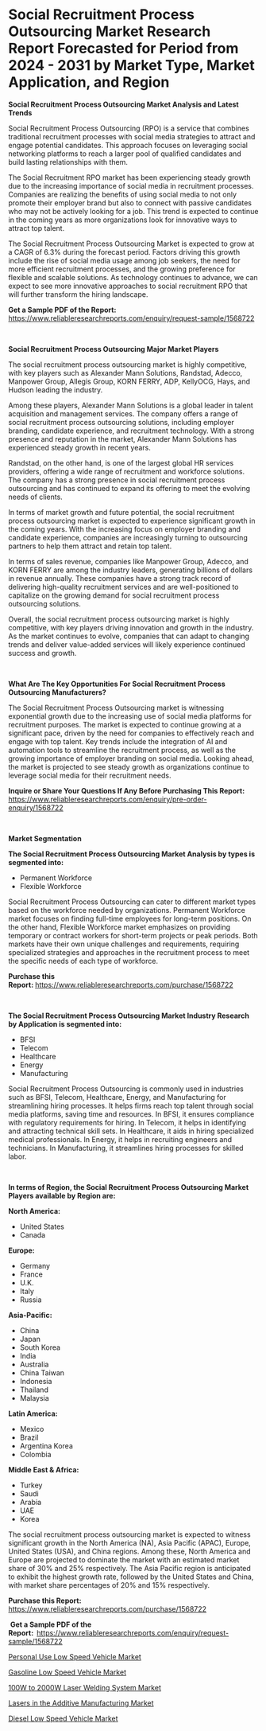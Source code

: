 <p><h1>Social Recruitment Process Outsourcing Market Research Report Forecasted for Period from 2024 -  2031 by Market Type, Market Application, and Region</h1></p><p><strong>Social Recruitment Process Outsourcing Market Analysis and Latest Trends</strong></p>
<p><p>Social Recruitment Process Outsourcing (RPO) is a service that combines traditional recruitment processes with social media strategies to attract and engage potential candidates. This approach focuses on leveraging social networking platforms to reach a larger pool of qualified candidates and build lasting relationships with them.</p><p>The Social Recruitment RPO market has been experiencing steady growth due to the increasing importance of social media in recruitment processes. Companies are realizing the benefits of using social media to not only promote their employer brand but also to connect with passive candidates who may not be actively looking for a job. This trend is expected to continue in the coming years as more organizations look for innovative ways to attract top talent.</p><p>The Social Recruitment Process Outsourcing Market is expected to grow at a CAGR of 6.3% during the forecast period. Factors driving this growth include the rise of social media usage among job seekers, the need for more efficient recruitment processes, and the growing preference for flexible and scalable solutions. As technology continues to advance, we can expect to see more innovative approaches to social recruitment RPO that will further transform the hiring landscape.</p></p>
<p><strong>Get a Sample PDF of the Report:&nbsp;</strong> <a href="https://www.reliableresearchreports.com/enquiry/request-sample/1568722">https://www.reliableresearchreports.com/enquiry/request-sample/1568722</a></p>
<p>&nbsp;</p>
<p><strong>Social Recruitment Process Outsourcing Major Market Players</strong></p>
<p><p>The social recruitment process outsourcing market is highly competitive, with key players such as Alexander Mann Solutions, Randstad, Adecco, Manpower Group, Allegis Group, KORN FERRY, ADP, KellyOCG, Hays, and Hudson leading the industry. </p><p>Among these players, Alexander Mann Solutions is a global leader in talent acquisition and management services. The company offers a range of social recruitment process outsourcing solutions, including employer branding, candidate experience, and recruitment technology. With a strong presence and reputation in the market, Alexander Mann Solutions has experienced steady growth in recent years.</p><p>Randstad, on the other hand, is one of the largest global HR services providers, offering a wide range of recruitment and workforce solutions. The company has a strong presence in social recruitment process outsourcing and has continued to expand its offering to meet the evolving needs of clients.</p><p>In terms of market growth and future potential, the social recruitment process outsourcing market is expected to experience significant growth in the coming years. With the increasing focus on employer branding and candidate experience, companies are increasingly turning to outsourcing partners to help them attract and retain top talent.</p><p>In terms of sales revenue, companies like Manpower Group, Adecco, and KORN FERRY are among the industry leaders, generating billions of dollars in revenue annually. These companies have a strong track record of delivering high-quality recruitment services and are well-positioned to capitalize on the growing demand for social recruitment process outsourcing solutions.</p><p>Overall, the social recruitment process outsourcing market is highly competitive, with key players driving innovation and growth in the industry. As the market continues to evolve, companies that can adapt to changing trends and deliver value-added services will likely experience continued success and growth.</p></p>
<p>&nbsp;</p>
<p><strong>What Are The Key Opportunities For Social Recruitment Process Outsourcing Manufacturers?</strong></p>
<p><p>The Social Recruitment Process Outsourcing market is witnessing exponential growth due to the increasing use of social media platforms for recruitment purposes. The market is expected to continue growing at a significant pace, driven by the need for companies to effectively reach and engage with top talent. Key trends include the integration of AI and automation tools to streamline the recruitment process, as well as the growing importance of employer branding on social media. Looking ahead, the market is projected to see steady growth as organizations continue to leverage social media for their recruitment needs.</p></p>
<p><strong>Inquire or Share Your Questions If Any Before Purchasing This Report:</strong> <a href="https://www.reliableresearchreports.com/enquiry/pre-order-enquiry/1568722">https://www.reliableresearchreports.com/enquiry/pre-order-enquiry/1568722</a></p>
<p>&nbsp;</p>
<p><strong>Market Segmentation</strong></p>
<p><strong>The Social Recruitment Process Outsourcing Market Analysis by types is segmented into:</strong></p>
<p><ul><li>Permanent Workforce</li><li>Flexible Workforce</li></ul></p>
<p><p>Social Recruitment Process Outsourcing can cater to different market types based on the workforce needed by organizations. Permanent Workforce market focuses on finding full-time employees for long-term positions. On the other hand, Flexible Workforce market emphasizes on providing temporary or contract workers for short-term projects or peak periods. Both markets have their own unique challenges and requirements, requiring specialized strategies and approaches in the recruitment process to meet the specific needs of each type of workforce.</p></p>
<p><strong>Purchase this Report:&nbsp;</strong><a href="https://www.reliableresearchreports.com/purchase/1568722">https://www.reliableresearchreports.com/purchase/1568722</a></p>
<p>&nbsp;</p>
<p><strong>The Social Recruitment Process Outsourcing Market Industry Research by Application is segmented into:</strong></p>
<p><ul><li>BFSI</li><li>Telecom</li><li>Healthcare</li><li>Energy</li><li>Manufacturing</li></ul></p>
<p><p>Social Recruitment Process Outsourcing is commonly used in industries such as BFSI, Telecom, Healthcare, Energy, and Manufacturing for streamlining hiring processes. It helps firms reach top talent through social media platforms, saving time and resources. In BFSI, it ensures compliance with regulatory requirements for hiring. In Telecom, it helps in identifying and attracting technical skill sets. In Healthcare, it aids in hiring specialized medical professionals. In Energy, it helps in recruiting engineers and technicians. In Manufacturing, it streamlines hiring processes for skilled labor.</p></p>
<p>&nbsp;</p>
<p><strong>In terms of Region, the Social Recruitment Process Outsourcing Market Players available by Region are:</strong></p>
<p>
    <p> <strong> North America: </strong>
        <ul>
            <li>United States</li>
            <li>Canada</li>
        </ul>
        </p> 
    <p> <strong> Europe: </strong>
        <ul>
            <li>Germany</li>
            <li>France</li>
            <li>U.K.</li>
            <li>Italy</li>
            <li>Russia</li>
        </ul>
        </p> 
    <p> <strong> Asia-Pacific: </strong>
        <ul>
            <li>China</li>
            <li>Japan</li>
            <li>South Korea</li>
            <li>India</li>
            <li>Australia</li>
            <li>China Taiwan</li>
            <li>Indonesia</li>
            <li>Thailand</li>
            <li>Malaysia</li>
        </ul>
        </p> 
    <p> <strong> Latin America: </strong>
        <ul>
            <li>Mexico</li>
            <li>Brazil</li>
            <li>Argentina Korea</li>
            <li>Colombia</li>
        </ul>
        </p> 
    <p> <strong> Middle East & Africa: </strong>
        <ul>
            <li>Turkey</li>
            <li>Saudi</li>
            <li>Arabia</li>
            <li>UAE</li>
            <li>Korea</li>
        </ul>
    </p>
    </p>
<p><p>The social recruitment process outsourcing market is expected to witness significant growth in the North America (NA), Asia Pacific (APAC), Europe, United States (USA), and China regions. Among these, North America and Europe are projected to dominate the market with an estimated market share of 30% and 25% respectively. The Asia Pacific region is anticipated to exhibit the highest growth rate, followed by the United States and China, with market share percentages of 20% and 15% respectively.</p></p>
<p><strong>Purchase this Report: </strong><a href="https://www.reliableresearchreports.com/purchase/1568722">https://www.reliableresearchreports.com/purchase/1568722</a></p>
<p>&nbsp;<strong>Get a Sample PDF of the Report:&nbsp;&nbsp;</strong><a href="https://www.reliableresearchreports.com/enquiry/request-sample/1568722">https://www.reliableresearchreports.com/enquiry/request-sample/1568722</a></p>
<p><strong></strong></p>
<p><p><a href="https://github.com/AKSHATREPORTPRIME/Market-Research-Report-List-3/blob/main/personal-use-low-speed-vehicle-market.md">Personal Use Low Speed Vehicle Market</a></p><p><a href="https://github.com/mancsybtousav/Market-Research-Report-List-1/blob/main/gasoline-low-speed-vehicle-market.md">Gasoline Low Speed Vehicle Market</a></p><p><a href="https://issuu.com/reportprime-2/docs/100w-to-2000w-laser-welding-system-market-size-203">100W to 2000W Laser Welding System Market</a></p><p><a href="https://issuu.com/reportprime-2/docs/lasers-in-the-additive-manufacturing-market-size-2">Lasers in the Additive Manufacturing Market</a></p><p><a href="https://github.com/josesg55/Market-Research-Report-List-1/blob/main/diesel-low-speed-vehicle-market.md">Diesel Low Speed Vehicle Market</a></p></p>